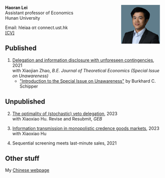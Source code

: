 <p><img src="fig/portrait-min.png" style="max-width:25%;min-width:100px;float:right;" alt="Haoran's portrait" /></p>

**Haoran Lei** <br>
Assistant professor of Economics <br>
Hunan University <br>

Email: hleiaa ατ connect.ust.hk <br>
[ [CV] ](cv)

## Published

1. [Delegation and information disclosure with unforeseen contingencies], 2021 <br>
   with Xiaojian Zhao, *B.E. Journal of Theoretical Economics (Special Issue on Unawareness)*
   - ["Introduction to the Special Issue on Unawareness"] by Burkhard C. Schipper

[Delegation and information disclosure with unforeseen contingencies]: https://www.degruyter.com/document/doi/10.1515/bejte-2018-0184/html

["Introduction to the Special Issue on Unawareness"]: https://www.degruyter.com/document/doi/10.1515/bejte-2021-0078/html


## Unpublished

2. [The optimality of (stochastic) veto delegation](https://arxiv.org/abs/2208.14829), 2023<br>
   with Xiaoxiao Hu. Revise and Resubmit, *GEB* 

1. [Information transmission in monopolistic credence goods markets](https://arxiv.org/abs/2303.13295), 2023<br>
   with Xiaoxiao Hu

1. Sequential screening meets last-minute sales, 2021

## Other stuff

My [Chinese webpage](zh)
